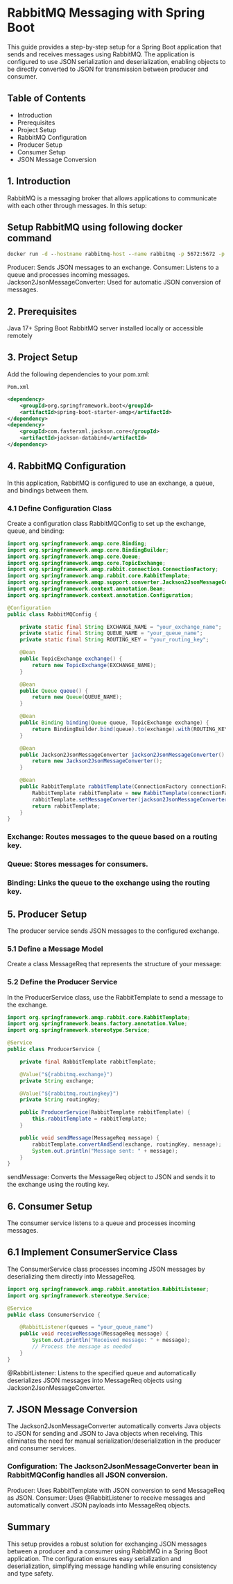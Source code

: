 #  RabbitMQ Messaging with Spring Boot

This guide provides a step-by-step setup for a Spring Boot application that sends and receives messages using RabbitMQ. The application is configured to use JSON serialization and deserialization, enabling objects to be directly converted to JSON for transmission between producer and consumer.

##  Table of Contents

- Introduction
- Prerequisites
- Project Setup
- RabbitMQ Configuration
- Producer Setup
- Consumer Setup
- JSON Message Conversion

##  1. Introduction
RabbitMQ is a messaging broker that allows applications to communicate with each other through messages. In this setup:

## Setup RabbitMQ using following docker command
```cmd
docker run -d --hostname rabbitmq-host --name rabbitmq -p 5672:5672 -p 15672:15672 rabbitmq:3-management
```


Producer: Sends JSON messages to an exchange.
Consumer: Listens to a queue and processes incoming messages.
Jackson2JsonMessageConverter: Used for automatic JSON conversion of messages.

##  2. Prerequisites
Java 17+
Spring Boot
RabbitMQ server installed locally or accessible remotely

##  3. Project Setup
Add the following dependencies to your pom.xml:

`Pom.xml`
```xml
<dependency>
    <groupId>org.springframework.boot</groupId>
    <artifactId>spring-boot-starter-amqp</artifactId>
</dependency>
<dependency>
    <groupId>com.fasterxml.jackson.core</groupId>
    <artifactId>jackson-databind</artifactId>
</dependency>
```

##  4. RabbitMQ Configuration
In this application, RabbitMQ is configured to use an exchange, a queue, and bindings between them.

###  4.1 Define Configuration Class
Create a configuration class RabbitMQConfig to set up the exchange, queue, and binding:

```java
import org.springframework.amqp.core.Binding;
import org.springframework.amqp.core.BindingBuilder;
import org.springframework.amqp.core.Queue;
import org.springframework.amqp.core.TopicExchange;
import org.springframework.amqp.rabbit.connection.ConnectionFactory;
import org.springframework.amqp.rabbit.core.RabbitTemplate;
import org.springframework.amqp.support.converter.Jackson2JsonMessageConverter;
import org.springframework.context.annotation.Bean;
import org.springframework.context.annotation.Configuration;

@Configuration
public class RabbitMQConfig {

    private static final String EXCHANGE_NAME = "your_exchange_name";
    private static final String QUEUE_NAME = "your_queue_name";
    private static final String ROUTING_KEY = "your_routing_key";

    @Bean
    public TopicExchange exchange() {
        return new TopicExchange(EXCHANGE_NAME);
    }

    @Bean
    public Queue queue() {
        return new Queue(QUEUE_NAME);
    }

    @Bean
    public Binding binding(Queue queue, TopicExchange exchange) {
        return BindingBuilder.bind(queue).to(exchange).with(ROUTING_KEY);
    }

    @Bean
    public Jackson2JsonMessageConverter jackson2JsonMessageConverter() {
        return new Jackson2JsonMessageConverter();
    }

    @Bean
    public RabbitTemplate rabbitTemplate(ConnectionFactory connectionFactory) {
        RabbitTemplate rabbitTemplate = new RabbitTemplate(connectionFactory);
        rabbitTemplate.setMessageConverter(jackson2JsonMessageConverter());
        return rabbitTemplate;
    }
}
```
###  Exchange: Routes messages to the queue based on a routing key.
###  Queue: Stores messages for consumers.
###  Binding: Links the queue to the exchange using the routing key.

##  5. Producer Setup
The producer service sends JSON messages to the configured exchange.

###  5.1 Define a Message Model
Create a class MessageReq that represents the structure of your message:


###  5.2 Define the Producer Service
In the ProducerService class, use the RabbitTemplate to send a message to the exchange.

```java
import org.springframework.amqp.rabbit.core.RabbitTemplate;
import org.springframework.beans.factory.annotation.Value;
import org.springframework.stereotype.Service;

@Service
public class ProducerService {

    private final RabbitTemplate rabbitTemplate;

    @Value("${rabbitmq.exchange}")
    private String exchange;

    @Value("${rabbitmq.routingkey}")
    private String routingKey;

    public ProducerService(RabbitTemplate rabbitTemplate) {
        this.rabbitTemplate = rabbitTemplate;
    }

    public void sendMessage(MessageReq message) {
        rabbitTemplate.convertAndSend(exchange, routingKey, message);
        System.out.println("Message sent: " + message);
    }
}
```
sendMessage: Converts the MessageReq object to JSON and sends it to the exchange using the routing key.

##  6. Consumer Setup
The consumer service listens to a queue and processes incoming messages.

##  6.1 Implement ConsumerService Class
The ConsumerService class processes incoming JSON messages by deserializing them directly into MessageReq.

```java
import org.springframework.amqp.rabbit.annotation.RabbitListener;
import org.springframework.stereotype.Service;

@Service
public class ConsumerService {

    @RabbitListener(queues = "your_queue_name")
    public void receiveMessage(MessageReq message) {
        System.out.println("Received message: " + message);
        // Process the message as needed
    }
}
```
@RabbitListener: Listens to the specified queue and automatically deserializes JSON messages into MessageReq objects using Jackson2JsonMessageConverter.

##  7. JSON Message Conversion
The Jackson2JsonMessageConverter automatically converts Java objects to JSON for sending and JSON to Java objects when receiving. This eliminates the need for manual serialization/deserialization in the producer and consumer services.

###  Configuration: The Jackson2JsonMessageConverter bean in RabbitMQConfig handles all JSON conversion.
Producer: Uses RabbitTemplate with JSON conversion to send MessageReq as JSON.
Consumer: Uses @RabbitListener to receive messages and automatically convert JSON payloads into MessageReq objects.

##  Summary
This setup provides a robust solution for exchanging JSON messages between a producer and a consumer using RabbitMQ in a Spring Boot application. The configuration ensures easy serialization and deserialization, simplifying message handling while ensuring consistency and type safety.

